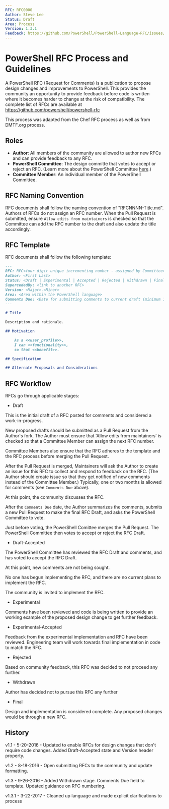 ```yaml
---
RFC: RFC0000
Author: Steve Lee
Status: Draft
Area: Process
Version: 1.3.1
Feedback: https://github.com/PowerShell/PowerShell-Language-RFC/issues/5
---
```


# PowerShell RFC Process and Guidelines

A PowerShell RFC (Request for Comments) is a publication to propose design changes and improvements to PowerShell.
This provides the community an opportunity to provide feedback before code is written where it becomes harder to change at the risk of 
compatibility.
The complete list of RFCs are available at https://github.com/powershell/powershell-rfc

This process was adapted from the Chef RFC process as well as from DMTF.org process.

## Roles

* **Author**: All members of the community are allowed to author new RFCs and can provide feedback to any RFC.
* **PowerShell Committee**: The design committe that votes to accept or reject an RFC.
(Learn more about the PowerShell Committee [here](https://github.com/PowerShell/PowerShell/blob/master/docs/community/governance.md#powershell-committee).)
* **Committee Member**: An individual member of the PowerShell Committee.

## RFC Naming Convention

RFC documents shall follow the naming convention of "RFCNNNN-Title.md".
Authors of RFCs do not assign an RFC number.
When the Pull Request is submitted, ensure `Allow edits from maintainers` is checked so that the Committee can add the RFC number to the draft and also update the title accordingly.

## RFC Template

RFC documents shall follow the following template:

```markdown
---
RFC: RFC<four digit unique incrementing number - assigned by Committee>
Author: <First Last>
Status: <Draft | Experimental | Accepted | Rejected | Withdrawn | Final>
SupercededBy: <link to another RFC>
Version: <Major>.<Minor>
Area: <Area within the PowerShell language>
Comments Due: <Date for submitting comments to current draft (minimum 1 month)>
---

# Title

Description and rationale.

## Motivation

    As a <<user_profile>>,
    I can <<functionality>>,
    so that <<benefit>>.

## Specification

## Alternate Proposals and Considerations

```

## RFC Workflow

RFCs go through applicable stages:

* Draft

This is the initial draft of a RFC posted for comments and considered a work-in-progress.

New proposed drafts should be submitted as a Pull Request from the Author's fork.
The Author must ensure that 'Allow edits from maintainers' is checked so that a Committee Member can assign the next RFC number.

Committee Members also ensure that the RFC adheres to the template and the RFC process before merging the Pull Request.

After the Pull Request is merged, Maintainers will ask the Author to create an issue for this RFC to collect and respond to feedback on the RFC.
(The Author should create issue so that they get notified of new comments instead of the Committee Member.)
Typically, one or two months is allowed for comments (see `Comments Due` above).

At this point, the community discusses the RFC.

After the `Comments Due` date, the Author summarizes the comments, submits a new Pull Request to make the final RFC Draft, and asks the PowerShell Committee to vote.

Just before voting, the PowerShell Comittee merges the Pull Request.
The PowerShell Committee then votes to accept or reject the RFC Draft.

* Draft-Accepted

The PowerShell Committee has reviewed the RFC Draft and comments, and has voted to accept the RFC Draft.

At this point, new comments are not being sought.

No one has begun implementing the RFC, and there are no current plans to implement the RFC.

The community is invited to implement the RFC.

* Experimental

Comments have been reviewed and code is being written to provide an working example of the proposed design change to get further feedback.

* Experimental-Accepted

Feedback from the experimental implementation and RFC have been reviewed.
Engineering team will work towards final implementation in code to match the RFC.

* Rejected

Based on community feedback, this RFC was decided to not proceed any further.

* Withdrawn

Author has decided not to pursue this RFC any further

* Final

Design and implementation is considered complete.
Any proposed changes would be through a new RFC.

## History
v1.1 - 5-20-2016 - Updated to enable RFCs for design changes that don't require code changes.
Added Draft-Accepted state and Version header property.

v1.2 - 8-18-2016 - Open submitting RFCs to the community and update formatting.

v1.3 - 9-26-2016 - Added Withdrawn stage.  Comments Due field to template.  Updated guidance on RFC numbering.

v1.3.1 - 3-22-2017 - Cleaned up language and made explicit clarifications to process
